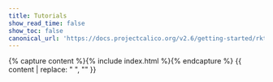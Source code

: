 ```yaml
---
title: Tutorials
show_read_time: false
show_toc: false
canonical_url: 'https://docs.projectcalico.org/v2.6/getting-started/rkt/tutorials/index'
---
```

{% capture content %}{% include index.html %}{% endcapture %}
{{ content | replace: "    ", "" }}